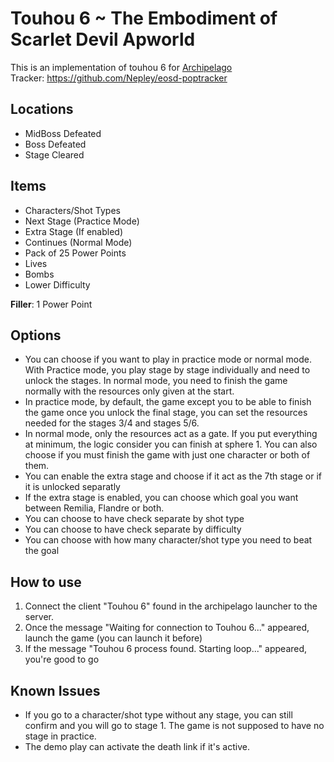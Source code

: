 # Touhou 6 ~ The Embodiment of Scarlet Devil Apworld

This is an implementation of touhou 6 for [Archipelago](https://github.com/ArchipelagoMW/Archipelago)<br />
Tracker: https://github.com/Nepley/eosd-poptracker

## Locations
* MidBoss Defeated
* Boss Defeated
* Stage Cleared

## Items
* Characters/Shot Types
* Next Stage (Practice Mode)
* Extra Stage (If enabled)
* Continues (Normal Mode)
* Pack of 25 Power Points
* Lives
* Bombs
* Lower Difficulty

**Filler**: 1 Power Point

## Options
* You can choose if you want to play in practice mode or normal mode. With Practice mode, you play stage by stage individually and need to unlock the stages. In normal mode, you need to finish the game normally with the resources only given at the start.
* In practice mode, by default, the game except you to be able to finish the game once you unlock the final stage, you can set the resources needed for the stages 3/4 and stages 5/6.
* In normal mode, only the resources act as a gate. If you put everything at minimum, the logic consider you can finish at sphere 1.
You can also choose if you must finish the game with just one character or both of them.
* You can enable the extra stage and choose if it act as the 7th stage or if it is unlocked separatly
* If the extra stage is enabled, you can choose which goal you want between Remilia, Flandre or both.
* You can choose to have check separate by shot type
* You can choose to have check separate by difficulty
* You can choose with how many character/shot type you need to beat the goal

## How to use

1. Connect the client "Touhou 6" found in the archipelago launcher to the server.
2. Once the message "Waiting for connection to Touhou 6..." appeared, launch the game (you can launch it before)
3. If the message "Touhou 6 process found. Starting loop..." appeared, you're good to go

## Known Issues
* If you go to a character/shot type without any stage, you can still confirm and you will go to stage 1. The game is not supposed to have no stage in practice.
* The demo play can activate the death link if it's active.